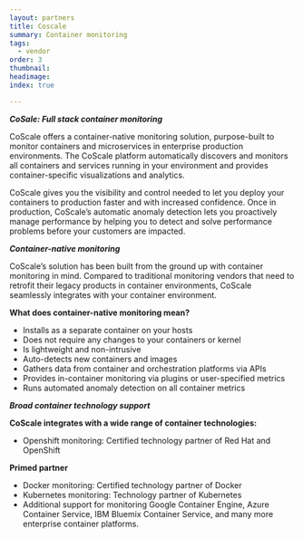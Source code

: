 ```yaml
---
layout: partners
title: Coscale
summary: Container monitoring
tags:
  - vendor
order: 3
thumbnail:
headimage:
index: true

---
```


***CoSale: Full stack container monitoring***

 CoScale offers a container-native monitoring solution, purpose-built to monitor containers and microservices in enterprise production environments. The CoScale platform automatically discovers and monitors all containers and services running in your environment and provides container-specific visualizations and analytics.

CoScale gives you the visibility and control needed to let you deploy your containers to production faster and with increased confidence. Once in production, CoScale’s automatic anomaly detection lets you proactively manage performance by helping you to detect and solve performance problems before your customers are impacted.

***Container-native monitoring***

CoScale’s solution has been built from the ground up with container monitoring in mind. Compared to traditional monitoring vendors that need to retrofit their legacy products in container environments, CoScale seamlessly integrates with your container environment.

**What does container-native monitoring mean?**
* Installs as a separate container on your hosts
* Does not require any changes to your containers or kernel
* Is lightweight and non-intrusive
* Auto-detects new containers and images
* Gathers data from container and orchestration platforms via APIs
* Provides in-container monitoring via plugins or user-specified metrics
* Runs automated anomaly detection on all container metrics

***Broad container technology support***

**CoScale integrates with a wide range of container technologies:**
* Openshift monitoring: Certified technology partner of Red Hat and OpenShift

**Primed partner**
* Docker monitoring: Certified technology partner of Docker
* Kubernetes monitoring: Technology partner of Kubernetes
* Additional support for monitoring Google Container Engine, Azure Container Service, IBM Bluemix Container Service, and many more enterprise container platforms.
